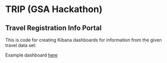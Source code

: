 # TRIP (GSA Hackathon)
## Travel Registration Info Portal

This is code for creating Kibana dashboards for information from the given travel data set:

Example dashboard [here](http://trip-gsa-hackathon.us:5601/#/dashboard/Flights-Departing-from-a-Given-Airport?_a=(filters:!(),panels:!((col:1,id:advance-purchase-count-histogram,row:7,size_x:9,size_y:3,type:visualization),(col:1,id:advance-purchase-total-cost-histogram,row:10,size_x:9,size_y:3,type:visualization),(col:7,id:destination-city-total-cost,row:1,size_x:6,size_y:6,type:visualization),(col:1,id:Airline-count,row:18,size_x:6,size_y:4,type:visualization),(col:7,id:Airline-total-amount,row:18,size_x:6,size_y:4,type:visualization),(col:10,id:Average-Total-Amount,row:7,size_x:3,size_y:2,type:visualization),(col:10,id:Top-Ten-Destination-coded-by-Average-amount,row:9,size_x:3,size_y:4,type:visualization),(col:1,id:destination-code-count-v2,row:1,size_x:6,size_y:6,type:visualization),(col:1,id:Online-or-not-questionmark-,row:13,size_x:6,size_y:5,type:visualization),(col:7,id:Fare-category,row:13,size_x:6,size_y:5,type:visualization)),query:(query_string:(analyze_wildcard:!t,query:'Origin_City_Code:%22DEN%22%20AND%20Agency:%22Agency%20A%22')),title:'Flights%20Departing%20from%20a%20Given%20Airport')&_g=())
